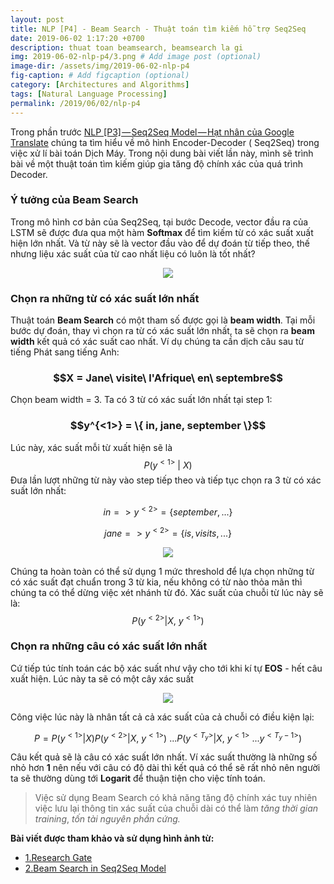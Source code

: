 ```yaml
---
layout: post
title: NLP [P4] - Beam Search - Thuật toán tìm kiếm hỗ trợ Seq2Seq
date: 2019-06-02 1:17:20 +0700
description: thuat toan beamsearch, beamsearch la gi
img: 2019-06-02-nlp-p4/3.png # Add image post (optional)
image-dir: /assets/img/2019-06-02-nlp-p4
fig-caption: # Add figcaption (optional)
category: [Architectures and Algorithms]
tags: [Natural Language Processing]
permalink: /2019/06/02/nlp-p4
---
```

Trong phần trước [NLP [P3] — Seq2Seq Model — Hạt nhân của Google Translate]({{site.url}}/nlp-p3) chúng ta tìm hiểu về mô hình Encoder-Decoder ( Seq2Seq) trong việc xử lí bài toán Dịch Máy. Trong nội dung bài viết lần này, mình sẽ trình bài về một thuật toán tìm kiếm giúp gia tăng độ chính xác của quá trình Decoder.
### Ý tưởng của Beam Search
Trong mô hình cơ bản của Seq2Seq, tại bước Decode, vector đầu ra của LSTM sẽ được đưa qua một hàm **Softmax** để tìm kiếm từ có xác suất xuất hiện lớn nhất. Và từ này sẽ là vector đầu vào để dự đoán từ tiếp theo, thế nhưng liệu xác suất của từ cao nhất liệu có luôn là tốt nhất?
<p align="center"><img src="{{page.image-dir}}/1.png"/></p>

### Chọn ra những từ có xác suất lớn nhất
Thuật toán **Beam Search** có một tham số được gọi là **beam width**. Tại mỗi bước dự đoán, thay vì chọn ra từ có xác suất lớn nhất, ta sẽ chọn ra **beam width** kết quả có xác suất cao nhất. 
Ví dụ chúng ta cần dịch câu sau từ tiếng Phát sang tiếng Anh: 

<h3 align="center">$$X = Jane\ visite\ l'Afrique\ en\ septembre$$</h3>

Chọn beam width = 3. Ta có 3 từ có xác suất lớn nhất tại step 1:

<h3 align="center">$$y^{<1>} = \{ in, jane, september \}$$</h3>

Lúc này, xác suất mỗi từ xuất hiện sẽ là $$P \left(y^{<1>}\ |\ X \right)$$
Đưa lần lượt những từ này vào step tiếp theo và tiếp tục chọn ra 3 từ có xác suất lớn nhất:

$$in => y^{<2>} = \{ september, ... \}$$

$$jane => y^{<2>} = \{ is, visits, ... \}$$

<p align="center"><img src="{{page.image-dir}}/2.png"/></p>

Chúng ta hoàn toàn có thể sử dụng 1 mức threshold để lựa chọn những từ có xác suất đạt chuẩn trong 3 từ kia, nếu không có từ nào thỏa mãn thì chúng ta có thể dừng việc xét nhánh từ đó.
Xác suất của chuỗi từ lúc này sẽ là: 
$$P\left( y^{<2>} | X,\ y^{<1>} \right)$$

### Chọn ra những câu có xác suất lớn nhất
Cứ tiếp túc tính toán các bộ xác suất như vậy cho tới khi kí tự **EOS** - hết câu xuất hiện. Lúc này ta sẽ có một cây xác suất
<p align="center"><img src="{{page.image-dir}}/3.png"/></p>

Công việc lúc này là nhân tất cả cả xác suất của cả chuỗi có điều kiện lại:

$$P = P\left( y^{<1>} | X \right) P\left( y^{<2>} | X,\ y^{<1>} \right)\ ... P\left( y^{<T_y>} | X,\ y^{<1>}\ ... y^{<T_y - 1>}\right)$$

Câu kết quả sẽ là câu có xác suất lớn nhất. Ví xác suất thường là những số nhỏ hơn **1** nên nếu với câu có độ dài thì kết quả có thể sẽ rất nhỏ nên người ta sẽ thường dùng tới **Logarit** để thuận tiện cho việc tính toán.

>Việc sử dụng Beam Search có khả năng tăng độ chính xác tuy nhiên việc lưu lại thông tin xác suất của chuỗi dài có thể làm *tăng thời gian training*, *tốn tài nguyên phần cứng.*

**Bài viết được tham khảo và sử dụng hình ảnh từ:**
* [1.Research Gate](https://www.researchgate.net/figure/A-partially-completed-beam-search-procedure-with-a-beam-width-of-5-for-an-example-input_fig2_317377611)
* [2.Beam Search in Seq2Seq Model](https://medium.com/@dhartidhami/beam-search-in-seq2seq-model-7606d55b21a5)